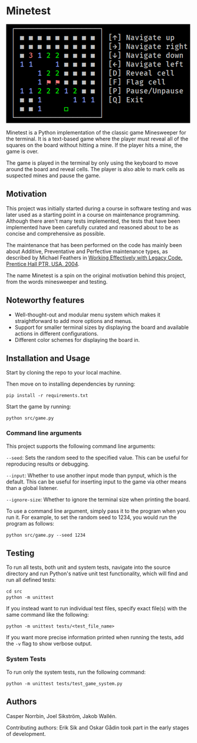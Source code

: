 # Minetest

![Minetest Game Screen](./images/game_screen.png)

Minetest is a Python implementation of the classic game Minesweeper for the terminal. It is a text-based game where the player must reveal all of the squares on the board without hitting a mine. If the player hits a mine, the game is over.

The game is played in the terminal by only using the keyboard to move around the board and reveal cells. The player is also able to mark cells as suspected mines and pause the game.


## Motivation

This project was initially started during a course in software testing and was later used as a starting point in a course on maintenance programming. Although there aren't many tests implemented, the tests that have been implemented have been carefully curated and reasoned about to be as concise and comprehensive as possible.

The maintenance that has been performed on the code has mainly been about Additive, Preventative and Perfective maintenance types, as described by Michael Feathers in [Working Effectively with Legacy Code. Prentice Hall PTR, USA. 2004](https://learning.oreilly.com/library/view/working-effectively-with/0131177052/).

The name Minetest is a spin on the original motivation behind this project, from the words minesweeper and testing.

## Noteworthy features

- Well-thought-out and modular menu system which makes it straightforward to add more options and menus.
- Support for smaller terminal sizes by displaying the board and available actions in different configurations.
- Different color schemes for displaying the board in.

## Installation and Usage

Start by cloning the repo to your local machine.

Then move on to installing dependencies by running:
```
pip install -r requirements.txt
```

Start the game by running:
```
python src/game.py
```

### Command line arguments

This project supports the following command line arguments:

`--seed`: Sets the random seed to the specified value. This can be useful for reproducing results or debugging.

`--input`: Whether to use another input mode than pynput, which is the default. This can be useful for inserting input to the game via other means than a global listener.

`--ignore-size`: Whether to ignore the terminal size when printing the board.

To use a command line argument, simply pass it to the program when you run it. For example, to set the random seed to 1234, you would run the program as follows:

```
python src/game.py --seed 1234
```

## Testing

To run all tests, both unit and system tests, navigate into the source directory and run Python's native unit test functionality, which will find and run all defined tests:
```
cd src
python -m unittest
```

If you instead want to run individual test files, specify exact file(s) with the same command like the following:
```
python -m unittest tests/<test_file_name>
```

If you want more precise information printed when running the tests, add the `-v` flag to show verbose output.

### System Tests

To run only the system tests, run the following command:
```
python -m unittest tests/test_game_system.py
```

## Authors

Casper Norrbin, Joel Sikström, Jakob Wallén.

Contributing authors: Erik Sik and Oskar Gådin took part in the early stages of development.
